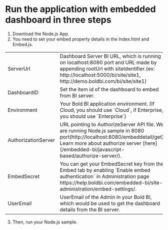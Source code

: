 # Run the application with embedded dashboard in three steps

1. Download the Node.js App. 
2. You need to set your embed property details in the Index.html and Embed.js.
<meta charset="utf-8"/>
<table>
  <tbody>    
    <tr>
        <td align="left">ServerUrl</td>
        <td align="left">Dashboard Server BI URL, which is running on localhost:8080 port and URL made by appending rootUrl with siteIdentifier.(ex: http://localhost:5000/bi/site/site1, http://demo.boldbi.com/bi/site/site1)</td>
    </tr>
    <tr>
        <td align="left">DashboardID</td>
        <td align="left">Set the item id of the dashboard to embed from BI server.</td>
    </tr>
    <tr>
        <td align="left">Environment</td>
        <td align="left">Your Bold BI application environment. (If Cloud, you should use `Cloud`, if Enterprise, you should use `Enterprise`)</td>
    </tr>
    <tr>
        <td align="left">AuthorizationServer</td>
        <td align="left">URL pointing to AuthorizeServer API file. We are running Node.js sample in 8080 port(http://localhost:8080/embeddetail/get). Learn more about authorize server [here](/embedded-bi/javascript-based/authorize-server/).</td>
    </tr>
    <tr>
        <td align="left">EmbedSecret</td>
        <td align="left">You can get your EmbedSecret key from the Embed tab by enabling `Enable embed authentication` in Administration page https://help.boldbi.com/embedded-bi/site-administration/embed-settings/.</td>
    </tr>
    <tr>
        <td align="left">UserEmail</td>
        <td align="left">UserEmail of the Admin in your Bold BI, which would be used to get the dashboard details from the BI server.</td>
    </tr>
  </tbody>
</table>
 
3. Then, run your Node.js sample.